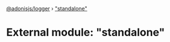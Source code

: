 [@adonisjs/logger](../README.md) › ["standalone"](_standalone_.md)

# External module: "standalone"


